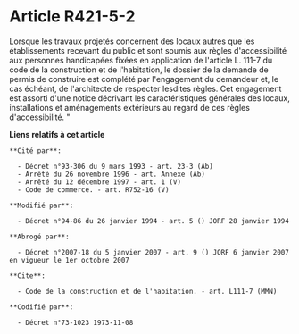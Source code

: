 # Article R421-5-2

Lorsque les travaux projetés concernent des locaux autres que les établissements recevant du public et sont soumis aux règles
d'accessibilité aux personnes handicapées fixées en application de l'article L. 111-7 du code de la construction et de
l'habitation, le dossier de la demande de permis de construire est complété par l'engagement du demandeur et, le cas échéant,
de l'architecte de respecter lesdites règles. Cet engagement est assorti d'une notice décrivant les caractéristiques
générales des locaux, installations et aménagements extérieurs au regard de ces règles d'accessibilité. "

**Liens relatifs à cet article**

	**Cité par**:

	  - Décret n°93-306 du 9 mars 1993 - art. 23-3 (Ab)
	  - Arrêté du 26 novembre 1996 - art. Annexe (Ab)
	  - Arrêté du 12 décembre 1997 - art. 1 (V)
	  - Code de commerce. - art. R752-16 (V)

	**Modifié par**:

	  - Décret n°94-86 du 26 janvier 1994 - art. 5 () JORF 28 janvier 1994

	**Abrogé par**:

	  - Décret n°2007-18 du 5 janvier 2007 - art. 9 () JORF 6 janvier 2007 en vigueur le 1er octobre 2007

	**Cite**:

	  - Code de la construction et de l'habitation. - art. L111-7 (MMN)

	**Codifié par**:

	  - Décret n°73-1023 1973-11-08
